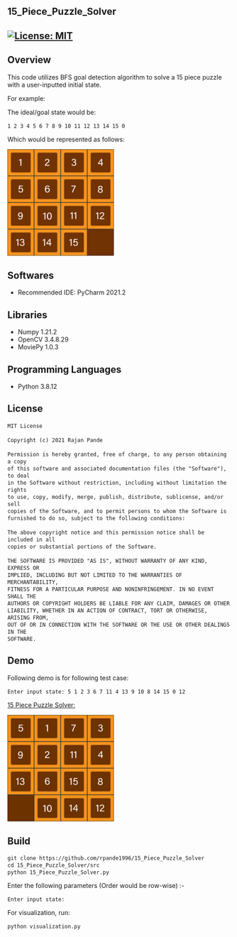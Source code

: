## 15_Piece_Puzzle_Solver
[![License: MIT](https://img.shields.io/badge/License-MIT-green.svg)](https://opensource.org/licenses/MIT)
---
## Overview

This code utilizes BFS goal detection algorithm to solve a 15 piece puzzle with a user-inputted initial state.

For example:

The ideal/goal state would be: 
  
```
1 2 3 4 5 6 7 8 9 10 11 12 13 14 15 0
```
Which would be represented as follows:
  
  <img src="https://github.com/rpande1996/15_Piece_Puzzle_Solver/blob/main/media/visualization/Puzzle.png" width="240" height="240"/>

## Softwares

* Recommended IDE: PyCharm 2021.2

## Libraries

* Numpy 1.21.2
* OpenCV 3.4.8.29
* MoviePy 1.0.3

## Programming Languages

* Python 3.8.12

## License 

```
MIT License

Copyright (c) 2021 Rajan Pande

Permission is hereby granted, free of charge, to any person obtaining a copy
of this software and associated documentation files (the "Software"), to deal
in the Software without restriction, including without limitation the rights
to use, copy, modify, merge, publish, distribute, sublicense, and/or sell
copies of the Software, and to permit persons to whom the Software is
furnished to do so, subject to the following conditions:

The above copyright notice and this permission notice shall be included in all
copies or substantial portions of the Software.

THE SOFTWARE IS PROVIDED "AS IS", WITHOUT WARRANTY OF ANY KIND, EXPRESS OR
IMPLIED, INCLUDING BUT NOT LIMITED TO THE WARRANTIES OF MERCHANTABILITY,
FITNESS FOR A PARTICULAR PURPOSE AND NONINFRINGEMENT. IN NO EVENT SHALL THE
AUTHORS OR COPYRIGHT HOLDERS BE LIABLE FOR ANY CLAIM, DAMAGES OR OTHER
LIABILITY, WHETHER IN AN ACTION OF CONTRACT, TORT OR OTHERWISE, ARISING FROM,
OUT OF OR IN CONNECTION WITH THE SOFTWARE OR THE USE OR OTHER DEALINGS IN THE 
SOFTWARE.
```
## Demo

Following demo is for following test case:

```
Enter input state: 5 1 2 3 6 7 11 4 13 9 10 8 14 15 0 12
```
[15 Piece Puzzle Solver: ](https://youtu.be/huRGa8ODMVQ)

<img src="https://github.com/rpande1996/15_Piece_Puzzle_Solver/blob/main/media/gif/Vis.gif" width="240" height="240"/>


## Build

```
git clone https://github.com/rpande1996/15_Piece_Puzzle_Solver
cd 15_Piece_Puzzle_Solver/src
python 15_Piece_Puzzle_Solver.py
```
Enter the following parameters (Order would be row-wise) :-
```
Enter input state:
```
For visualization, run:
```
python visualization.py
```
